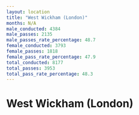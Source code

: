 ```yaml
---
layout: location
title: "West Wickham (London)"
months: N/A
male_conducted: 4384
male_passes: 2135
male_passes_rate_percentage: 48.7
female_conducted: 3793
female_passes: 1818
female_pass_rate_percentage: 47.9
total_conducted: 8177
total_passes: 3953
total_pass_rate_percentage: 48.3
---
```


# West Wickham (London)
